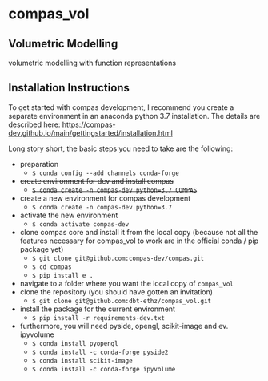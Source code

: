 # compas_vol
## Volumetric Modelling

volumetric modelling with function representations

## Installation Instructions

To get started with compas development, I recommend you create a separate environment in an anaconda python 3.7 installation. The details are described here: https://compas-dev.github.io/main/gettingstarted/installation.html

Long story short, the basic steps you need to take are the following:
- preparation
  - `$ conda config --add channels conda-forge`
- ~~create environment for dev and install compas~~
  - ~~`$ conda create -n compas-dev python=3.7 COMPAS`~~
- create a new environment for compas development
  - `$ conda create -n compas-dev python=3.7`
- activate the new environment
  - `$ conda activate compas-dev`
- clone compas core and install it from the local copy (because not all the features necessary for compas_vol to work are in the official conda / pip package yet)
  - `$ git clone git@github.com:compas-dev/compas.git`
  - `$ cd compas`
  - `$ pip install e .`
- navigate to a folder where you want the local copy of `compas_vol`
- clone the repository (you should have gotten an invitation)
  - `$ git clone git@github.com:dbt-ethz/compas_vol.git`
- install the package for the current environment
  - `$ pip install -r requirements-dev.txt`
- furthermore, you will need pyside, opengl, scikit-image and ev. ipyvolume
  - `$ conda install pyopengl`
  - `$ conda install -c conda-forge pyside2`
  - `$ conda install scikit-image`
  - `$ conda install -c conda-forge ipyvolume`
